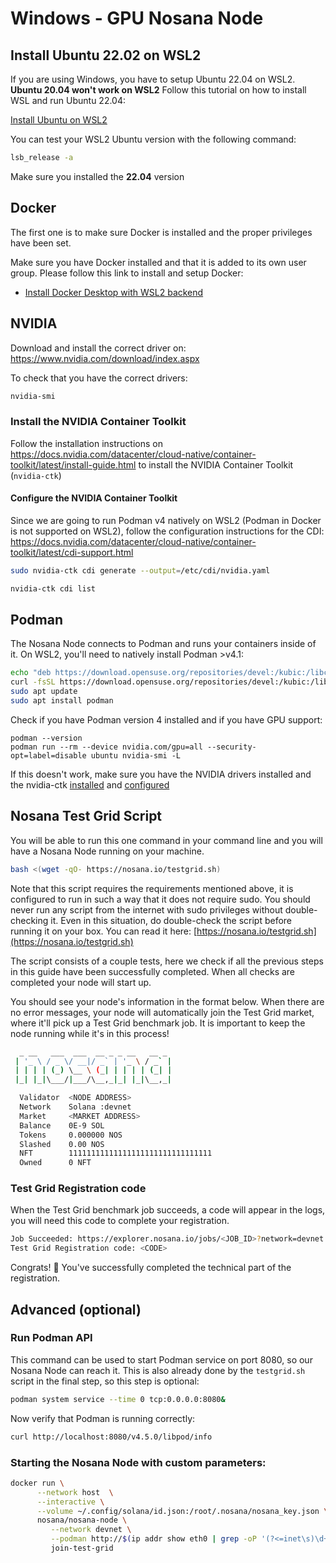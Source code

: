 # Windows - GPU Nosana Node
## Install Ubuntu 22.02 on WSL2
If you are using Windows, you have to setup Ubuntu 22.04 on WSL2. **Ubuntu 20.04 won't work on WSL2**
Follow this tutorial on how to install WSL and run Ubuntu 22.04:

[Install Ubuntu on WSL2](https://ubuntu.com/tutorials/install-ubuntu-on-wsl2-on-windows-11-with-gui-support#1-overview)

You can test your WSL2 Ubuntu version with the following command:
```bash
lsb_release -a
```

Make sure you installed the **22.04** version

## Docker

The first one is to make sure Docker is installed and the proper privileges have been set.

Make sure you have Docker installed and that it is added to its own user group. Please follow this link to install and setup Docker:

- [Install Docker Desktop with WSL2 backend](https://docs.docker.com/desktop/install/windows-install/)


## NVIDIA
Download and install the correct driver on: https://www.nvidia.com/download/index.aspx

To check that you have the correct drivers:
```bash
nvidia-smi
```

### Install the NVIDIA Container Toolkit
Follow the installation instructions on https://docs.nvidia.com/datacenter/cloud-native/container-toolkit/latest/install-guide.html to install the NVIDIA Container Toolkit (`nvidia-ctk`)

#### Configure the NVIDIA Container Toolkit
Since we are going to run Podman v4 natively on WSL2 (Podman in Docker is not supported on WSL2), follow the configuration instructions for the CDI:
https://docs.nvidia.com/datacenter/cloud-native/container-toolkit/latest/cdi-support.html

```bash
sudo nvidia-ctk cdi generate --output=/etc/cdi/nvidia.yaml
```
```bash
nvidia-ctk cdi list
```

## Podman
The Nosana Node connects to Podman and runs your containers inside of it. On WSL2, you'll need to natively install Podman >v4.1:
```bash
echo "deb https://download.opensuse.org/repositories/devel:/kubic:/libcontainers:/unstable/xUbuntu_22.04/ /" | sudo tee /etc/apt/sources.list.d/devel:kubic:libcontainers:unstable.list
curl -fsSL https://download.opensuse.org/repositories/devel:/kubic:/libcontainers:/unstable/xUbuntu_22.04/Release.key | sudo gpg --dearmor | sudo tee /etc/apt/trusted.gpg.d/devel_kubic_libcontainers_unstable.gpg > /dev/null
sudo apt update
sudo apt install podman
```
Check if you have Podman version 4 installed and if you have GPU support:
```
podman --version
podman run --rm --device nvidia.com/gpu=all --security-opt=label=disable ubuntu nvidia-smi -L
```
If this doesn't work, make sure you have the NVIDIA drivers installed and the nvidia-ctk [installed](https://docs.nvidia.com/datacenter/cloud-native/container-toolkit/latest/install-guide.html) and [configured](https://docs.nvidia.com/datacenter/cloud-native/container-toolkit/latest/cdi-support.html)

## Nosana Test Grid Script

You will be able to run this one command in your command line and you will have a Nosana Node running on your machine.

```bash
bash <(wget -qO- https://nosana.io/testgrid.sh)
```

Note that this script requires the requirements mentioned above, it is configured to run in such a way that it does not require sudo.
You should never run any script from the internet with sudo privileges without double-checking it.
Even in this situation, do double-check the script before running it on your box.
You can read it here: [https://nosana.io/testgrid.sh](https://nosana.io/testgrid.sh)

The script consists of a couple tests, here we check if all the previous steps in this guide have been successfully completed. When all checks are completed your node will start up.

You should see your node's information in the format below. When there are no error messages, your node will automatically join the Test Grid market, where it'll pick up a Test Grid benchmark job. It is important to keep the node running while it's in this process!
```bash
  _ __   ___  ___  __ _ _ __   __ _
 | '_ \ / _ \/ __|/ _` | '_ \ / _` |
 | | | | (_) \__ \ (_| | | | | (_| |
 |_| |_|\___/|___/\__,_|_| |_|\__,_|

  Validator  <NODE ADDRESS>
  Network    Solana :devnet
  Market     <MARKET ADDRESS>
  Balance    0E-9 SOL
  Tokens     0.000000 NOS
  Slashed    0.00 NOS
  NFT        11111111111111111111111111111111
  Owned      0 NFT
```

### Test Grid Registration code
When the Test Grid benchmark job succeeds, a code will appear in the logs, you will need this code to complete your registration.

```bash
Job Succeeded: https://explorer.nosana.io/jobs/<JOB_ID>?network=devnet
Test Grid Registration code: <CODE>
```

Congrats! :tada: You've successfully completed the technical part of the registration.


## Advanced (optional)
### Run Podman API
This command can be used to start Podman service on port 8080, so our Nosana Node can reach it.
This is also already done by the `testgrid.sh` script in the final step, so this step is optional:

```bash
podman system service --time 0 tcp:0.0.0.0:8080&
```
Now verify that Podman is running correctly:
```bash
curl http://localhost:8080/v4.5.0/libpod/info
```

### Starting the Nosana Node with custom parameters:
```bash
docker run \
      --network host  \
      --interactive \
      --volume ~/.config/solana/id.json:/root/.nosana/nosana_key.json \
      nosana/nosana-node \
         --network devnet \
         --podman http://$(ip addr show eth0 | grep -oP '(?<=inet\s)\d+(\.\d+){3}'):8080 \
         join-test-grid
```         
